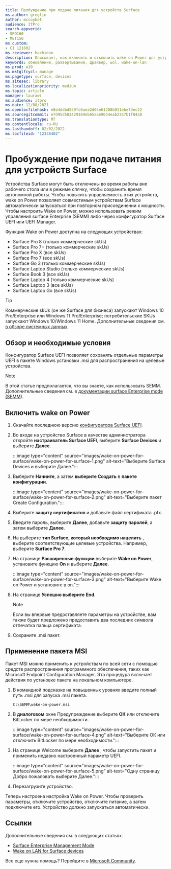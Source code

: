 ```yaml
---
title: Пробуждение при подаче питания для устройств Surface
ms.author: greglin
author: mccoybot
audience: ITPro
search.appverid:
- SPO160
- MET150
ms.custom:
- CI 121602
ms.reviewer: hachidan
description: Описывает, как включить и отключить wake on Power для устройств Surface.
keywords: обновление, развертывание, драйвер, wol, wake-on-lan
ms.prod: w10
ms.mktglfcycl: manage
ms.pagetype: surface, devices
ms.sitesec: library
ms.localizationpriority: medium
ms.topic: article
manager: laurawi
ms.audience: itpro
ms.date: 12/08/2021
ms.openlocfilehash: e8e4ddbd559fc6aea2d04e61208b911ebef3ec22
ms.sourcegitcommit: e7d95d583429169eb65aae9034eab2347b1f04a0
ms.translationtype: MT
ms.contentlocale: ru-RU
ms.lasthandoff: 02/02/2022
ms.locfileid: "12338402"
---
```

# <a name="wake-on-power-for-surface-devices"></a>Пробуждение при подаче питания для устройств Surface

Устройства Surface могут быть отключены во время работы вне рабочего стола или в режиме спячку, чтобы сохранить время автономной работы. Чтобы повысить управляемость этих устройств, wake on Power позволяет совместимым устройствам Surface автоматически запускаться при повторном присоединении к мощности. Чтобы настроить Wake on Power, можно использовать режим управления surface Enterprise (SEMM) либо через конфигуратор Surface UEFI или UEFI Manager.

Функция Wake on Power доступна на следующих устройствах:

- Surface Pro 8 (только коммерческие skUs)
- Surface Pro 7+ (только коммерческие skUs)
- Surface Pro X (все skUs)
- Surface Pro 7 (все skUs)
- Surface Go 3 (только коммерческие skUs)
- Surface Laptop Studio (только коммерческие skUs)
- Surface Book 3 (все skUs)
- Surface Laptop 4 (только коммерческие skUs)
- Surface Laptop 3 (все skUs)
- Surface Laptop Go (все skUs)


>[!TIP]
> Коммерческие skUs (он же Surface для бизнеса) запускают Windows 10 Pro/Enterprise или Windows 11 Pro/Enterprise; потребительские SKUs запускают Windows 10/Windows 11 Home. Дополнительные сведения см. [в обзоре системных данных](https://support.microsoft.com/windows/view-your-system-info-a965a8f2-0773-1d65-472a-1e747c9ebe00). 

## <a name="overview-and-prerequisites"></a>Обзор и необходимые условия

Конфигуратор Surface UEFI позволяет сохранять отдельные параметры UEFI в пакете Windows установки .msi для распространения на целевые устройства. 

> [!NOTE]
> В этой статье предполагается, что вы знаете, как использовать SEMM. Дополнительные сведения см. в [документации surface Enterprise mode (SEMM](surface-enterprise-management-mode.md)).

## <a name="to-enable-wake-on-power"></a>Включить wake on Power

1.  Скачайте последнюю версию [конфигуратора Surface UEFI](https://www.microsoft.com/download/confirmation.aspx?id=46703).
2.  Во входе на устройство Surface в качестве администратора откройте **настраиватель Surface UEFI**, выберите **Surface Devices** и выберите **Далее**.

    :::image type="content" source="images/wake-on-power-for-surface/wake-on-power-for-surface-1.png" alt-text="Выберите Surface Devices и выберите Далее.":::
3.  Выберите **Начните**, а затем **выберите Создать** в **пакете конфигурации**.

    :::image type="content" source="images/wake-on-power-for-surface/wake-on-power-for-surface-2.png" alt-text="Выберите пакет Create Configuration.":::
4.  Выберите **защиту сертификатов** и добавьте файл сертификата .pfx. 
5. Введите пароль, выберите **Далее**, добавьте **защиту паролей**, а затем выберите **Далее**.
6.  На выберите **тип Surface, который необходимо нацелить** , выберите соответствующие целевые устройства. Например, выберите **Surface Pro 7**.
7.  На странице **Расширенные функции** выберите **Wake on Power**, установите функцию **On** и выберите **Далее**.

    :::image type="content" source="images/wake-on-power-for-surface/wake-on-power-for-surface-3.png" alt-text="Выберите Wake on Power и установите в on."::: 
8.  На странице **Успешно выберите** **End**.

    > [!NOTE]
    > Если вы впервые предоставляете параметры на устройстве, вам также будет предложено предоставить два последних символа отпечатка пальца сертификата. 
9.  Сохраните .msi пакет. 

## <a name="apply-the-msi-package"></a>Применение пакета MSI 

Пакет MSI можно применить к устройствам по всей сети с помощью средств распространения программного обеспечения, таких как Microsoft Endpoint Configuration Manager. Эта процедура включает действия по установке пакета на локальном компьютере. 

1.  В командной подсказке на повышенных уровнях введите полный путь .msi для запуска .msi пакета. 

    ```
    C:\SEMM\wake-on-power.msi 
    ```

2.  В **диалоговом** окне Предупреждение выберите **ОК** или отключите BitLocker по мере необходимости.

    :::image type="content" source="images/wake-on-power-for-surface/wake-on-power-for-surface-4.png" alt-text="Выберите ОК или отключить BitLocker по мере необходимости.":::
3.  На странице Welcome выберите **Далее** , чтобы запустить пакет и применить недавно настроенный параметр UEFI.

    :::image type="content" source="images/wake-on-power-for-surface/wake-on-power-for-surface-5.png" alt-text="Одну страницу Добро пожаловать выберите Далее.":::
4.  Перезагрузите устройство. 

Теперь настроена настройка Wake on Power. Чтобы проверить параметры, отключите устройство, отключите питание, а затем подключите его. Устройство должно запускаться автоматически. 

## <a name="references"></a>Ссылки

Дополнительные сведения см. в следующих статьях. 

- [Surface Enterprise Management Mode](surface-enterprise-management-mode.md)
- [Wake on LAN for Surface devices](wake-on-lan-for-surface-devices.md)

Все еще нужна помощь? Перейдите в [Microsoft Community](https://answers.microsoft.com/).